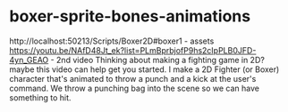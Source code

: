 # boxer-sprite-bones-animations
http://localhost:50213/Scripts/Boxer2D#boxer1 - assets https://youtu.be/NAfD48Jt_ek?list=PLmBprbjofP9hs2cIpPLB0JFD-4yn_GEAO - 2nd video  Thinking about making a fighting game in 2D? maybe this video can help get you started. I make a 2D Fighter (or Boxer) character that's animated to throw a punch and a kick at the user's command. We throw a punching bag into the scene so we can have something to hit.
